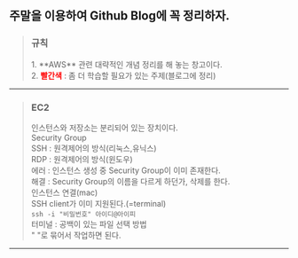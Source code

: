 ## 주말을 이용하여 Github Blog에 꼭 정리하자.
> <h3>규칙</h3>
> 1. **AWS** 관련 대략적인 개념 정리를 해 놓는 창고이다.<br/>
> 2. <span style="color:red"><b>빨간색</b></span> : 좀 더 학습할 필요가 있는 주제(블로그에 정리)<br/>
---

> <span><h3>EC2</h3></span>
인스턴스와 저장소는 분리되어 있는 장치이다.<br/>
Security Group<br>
SSH : 원격제어의 방식(리눅스,유닉스)<br/>
RDP : 원격제어의 방식(윈도우)<br/>
에러 : 인스턴스 생성 중 Security Group이 이미 존재한다.<br/>
해결 : Security Group의 이름을 다르게 하던가, 삭제를 한다.<br/>
인스턴스 연결(mac)<br/>
SSH client가 이미 지원된다.(=terminal)<br/>
`ssh -i "비밀번호" 아이디@아이피`<br/>
터미널 : 공백이 있는 파일 선택 방법<br/>
" "로 묶어서 작업하면 된다.<br/>

---